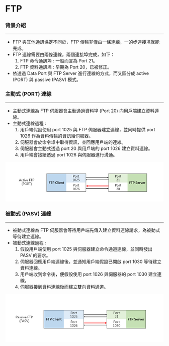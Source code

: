 # FTP

<script type="text/javascript" src="../js/general.js"></script>

### 背景介紹
---

* FTP 與其他通訊協定不同於，FTP 傳輸非僅由一條連線，一的步連接埠就能完成。
* FTP 連線需要由兩條連線，兩個連接埠完成，如下：
  1. FTP 命令通訊埠 : 一般而言為 Port 21。
  2. FTP 資料通訊埠 : 早期為 Port 20，已被修正。
* 依透過 Data Port 與 FTP Server 進行連線的方式，而又區分成 active (PORT) 與 passive (PASV) 模式。

### 主動式 (PORT) 連線
---

* 主動式連線為 FTP 伺服器會主動通過資料埠 (Port 20) 向用戶端建立資料連線。
* 主動式連線過程 :
  1. 用戶端假設使用 port 1025 與 FTP 伺服器建立連線，並同時提供 port 1026 作為資料傳輸的資訊給伺服器。
  2. 伺服器會於命令埠中取得資訊，並回應用戶端的連線。
  3. 伺服器會主動式透過 port 20 與用戶端的 port 1026 建立資料連線。
  4. 用戶端會接續透過 port 1026 與伺服器進行溝通。

![](../images/active_ftp.png)

### 被動式 (PASV) 連線
---

* 被動式連線為 FTP 伺服器會等待用戶端先傳入建立資料連線請求，為被動式等待建立連線。
* 被動式連線過程 :
  1. 假設用戶端使用 port 1025 與伺服器建立命令通道連線，並同時發出 PASV 的要求。
  2. 伺服器回應用戶端連線後，並通知用戶端假設已開啟 port 1030 等待建立資料連線。
  3. 用戶端收到命令後，便假設使用 port 1026 與伺服器的 port 1030 建立連線。
  4. 伺服器接到資料連線後而建立雙向資料通道。

![](../images/passive_ftp.png)
